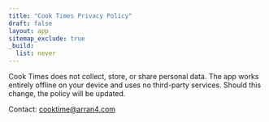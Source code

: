 ```yaml
---
title: "Cook Times Privacy Policy"
draft: false
layout: app
sitemap_exclude: true
_build:
  list: never
---
```


Cook Times does not collect, store, or share personal data. The app works entirely offline on your device and uses no third-party services. Should this change, the policy will be updated.

Contact: cooktime@arran4.com

